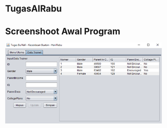 # TugasAIRabu
# Screenshoot Awal Program
![alt text](https://github.com/mafifannisa/TugasAIRabu/raw/master/sc/1.PNG)
